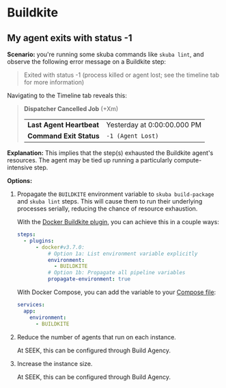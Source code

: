 # Buildkite

## My agent exits with status -1

**Scenario:**
you're running some skuba commands like `skuba lint`,
and observe the following error message on a Buildkite step:

> Exited with status -1 (process killed or agent lost; see the timeline tab for more information)

Navigating to the Timeline tab reveals this:

> **Dispatcher Cancelled Job** (+Xm)
>
> |                          |                             |
> | :----------------------- | :-------------------------- |
> | **Last Agent Heartbeat** | Yesterday at 0:00:00.000 PM |
> | **Command Exit Status**  | `-1 (Agent Lost)`           |

**Explanation:**
This implies that the step(s) exhausted the Buildkite agent's resources.
The agent may be tied up running a particularly compute-intensive step.

**Options:**

1. Propagate the `BUILDKITE` environment variable to `skuba build-package` and `skuba lint` steps.
   This will cause them to run their underlying processes serially,
   reducing the chance of resource exhaustion.

   With the [Docker Buildkite plugin],
   you can achieve this in a couple ways:

   ```yaml
   steps:
     - plugins:
         - docker#v3.7.0:
             # Option 1a: List environment variable explicitly
             environment:
               - BUILDKITE
             # Option 1b: Propagate all pipeline variables
             propagate-environment: true
   ```

   With Docker Compose,
   you can add the variable to your [Compose file]:

   ```yaml
   services:
     app:
       environment:
         - BUILDKITE
   ```

1. Reduce the number of agents that run on each instance.

   At SEEK, this can be configured through Build Agency.

1. Increase the instance size.

   At SEEK, this can be configured through Build Agency.

[compose file]: https://docs.docker.com/compose/compose-file
[docker buildkite plugin]: https://github.com/buildkite-plugins/docker-buildkite-plugin
